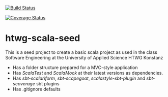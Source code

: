[![Build Status](https://travis-ci.org/judiet/juraePuzz.svg?branch=Controller)](https://travis-ci.org/judiet/juraePuzz)

[![Coverage Status](https://coveralls.io/repos/github/judiet/juraePuzz/badge.svg?branch=master)](https://coveralls.io/github/judiet/juraePuzz?branch=master)

htwg-scala-seed
=========================

This is a seed project to create a basic scala project as used in the
class Software Engineering at the University of Applied Science HTWG Konstanz

* Has a folder structure prepared for a MVC-style application
* Has *ScalaTest* and *ScalaMock* at their latest versions as dependencies.
* Has *sbt-scalariform*, *sbt-scapegoat*, *scalastyle-sbt-plugin* and *sbt-scoverage* sbt plugins
* Has .gitignore defaults
